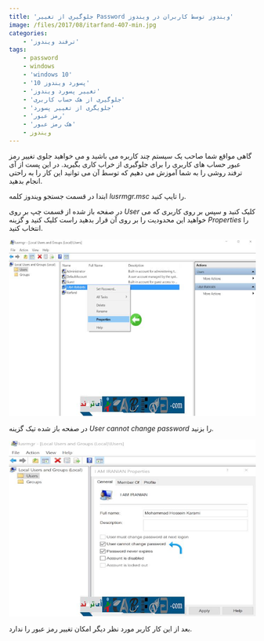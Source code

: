 ```yaml
---
title: 'جلوگیری از تغییر Password ویندوز توسط کاربران در ویندوز'
image: /files/2017/08/itarfand-407-min.jpg
categories:
    - 'ترفند ویندوز'
tags:
    - password
    - windows
    - 'windows 10'
    - 'پسورد ویندوز 10'
    - 'تغییر پسورد ویندوز'
    - 'جلوگیری از هک حساب کاربری'
    - 'جلویگری از تغییر پسورد'
    - 'رمز عبور'
    - 'هک رمز عبور'
    - ویندوز
---
```


گاهی مواقع شما صاحب یک سیستم چند کاربره می باشید و می خواهید جلوی تغییر رمز عبور حساب های کاربری را برای جلوگیری از خراب کاری بگیرید. در این پست از آی ترفند روشی را به شما آموزش می دهیم که توسط آن می توانید این کار را به راحتی انجام بدهید.

ابتدا در قسمت جستجو ویندوز کلمه *lusrmgr.msc* را تایپ کنید.

در صفحه باز شده از قسمت چپ بر روی *User* کلیک کنید و سپس بر روی کاربری که می خواهید این محدودیت را بر روی آن قرار بدهید راست کلیک کنید و گزینه *Properties* را انتخاب کنید.

![mhkarami97](/files/2017/08/itarfand-405-min.jpg)

در صفحه باز شده تیک گزینه *User cannot change password* را بزنید.

![mhkarami97](/files/2017/08/itarfand-406-min.jpg)

بعد از این کار کاربر مورد نظر دیگر امکان تغییر رمز عبور را ندارد.